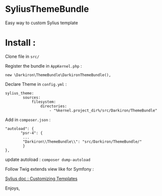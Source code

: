 # SyliusThemeBundle

Easy way to custom Sylius template

Install :
=========

Clone file in `src/`

Register the bundle in `AppKernel.php` :

	new \Darkiron\ThemeBundle\DarkironThemeBundle(),

Declare Theme in `config.yml` :

	sylius_theme:
    	    sources:
                filesystem:
                    directories:
                        - "%kernel.project_dir%/src/Darkiron/ThemeBundle"

Add in `composer.json` :

	"autoload": {
           "psr-4": {
            ...
            "Darkiron\\ThemeBundle\\": "src/Darkiron/ThemeBundle/"
            }
	},

update autoload :  `composer dump-autoload`

Follow Twig extends view like for Symfony :

[Sylius doc : Customizing Templates](http://docs.sylius.org/en/latest/customization/template.html)


Enjoys, 
